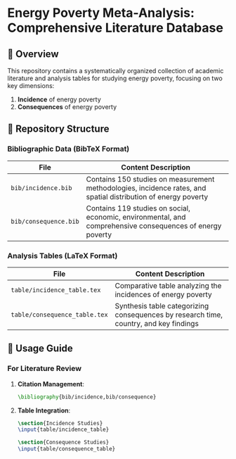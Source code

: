 # Energy Poverty Meta-Analysis: Comprehensive Literature Database

## 📌 Overview
This repository contains a systematically organized collection of academic literature and analysis tables for studying energy poverty, focusing on two key dimensions:
1. **Incidence** of energy poverty
2. **Consequences** of energy poverty

## 📂 Repository Structure

### Bibliographic Data (BibTeX Format)
| File | Content Description |
|------|---------------------|
| `bib/incidence.bib` | Contains 150 studies on measurement methodologies, incidence rates, and spatial distribution of energy poverty |
| `bib/consequence.bib` | Contains 119 studies on social, economic, environmental, and comprehensive consequences of energy poverty |

### Analysis Tables (LaTeX Format)
| File | Content Description |
|------|---------------------|
| `table/incidence_table.tex` | Comparative table analyzing the incidences of energy poverty |
| `table/consequence_table.tex` | Synthesis table categorizing consequences by research time, country, and key findings |

## 🔧 Usage Guide

### For Literature Review
1. **Citation Management**:
   ```latex
   \bibliography{bib/incidence,bib/consequence}

2. **Table Integration**:
   ```latex
   \section{Incidence Studies}
   \input{table/incidence_table}

   \section{Consequence Studies}
   \input{table/consequence_table}
